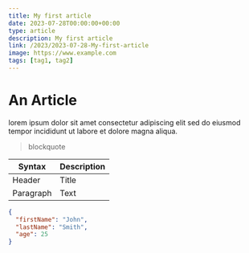 ```yaml
---
title: My first article
date: 2023-07-28T00:00:00+00:00
type: article
description: My first article
link: /2023/2023-07-28-My-first-article
image: https://www.example.com
tags: [tag1, tag2]
---
```


# An Article

lorem ipsum dolor sit amet consectetur adipiscing elit sed do eiusmod tempor incididunt ut labore et dolore magna aliqua. 

> blockquote 

| Syntax | Description |
| ----------- | ----------- |
| Header | Title |
| Paragraph | Text | 



```json
{
  "firstName": "John",
  "lastName": "Smith",
  "age": 25
}
``` 
